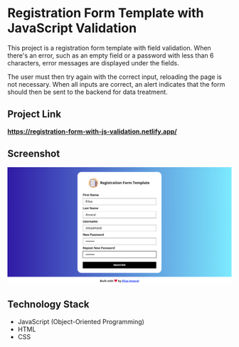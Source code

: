 # Registration Form Template with JavaScript Validation

This project is a registration form template with field validation. When there's an error, such as an empty field or a password with less than 6 characters, error messages are displayed under the fields. 

The user must then try again with the correct input, reloading the page is not necessary. When all inputs are correct, an alert indicates that the form should then be sent to the backend for data treatment. 

## Project Link

**https://registration-form-with-js-validation.netlify.app/**

## Screenshot

![Screenshot](assets/img/Screenshot.png)

## Technology Stack

+ JavaScript (Object-Oriented Programming)
+ HTML
+ CSS
